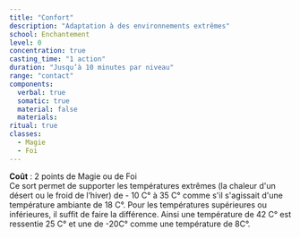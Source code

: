 ```yaml
---
title: "Confort"
description: "Adaptation à des environnements extrêmes"
school: Enchantement
level: 0
concentration: true
casting_time: "1 action"
duration: "Jusqu’à 10 minutes par niveau"
range: "contact"
components:
  verbal: true
  somatic: true
  material: false
  materials:
ritual: true
classes:
  - Magie
  - Foi
---
```

**Coût** : 2 points de Magie ou de Foi  
Ce sort permet de supporter les températures extrêmes (la chaleur d'un désert ou le froid de l’hiver) de - 10 C° à 35 C° comme s'il s'agissait d'une température ambiante de 18 C°. Pour les températures supérieures ou inférieures, il suffit de faire la différence. Ainsi une température de 42 C° est ressentie 25 C° et une de -20C° comme une température de 8C°.
